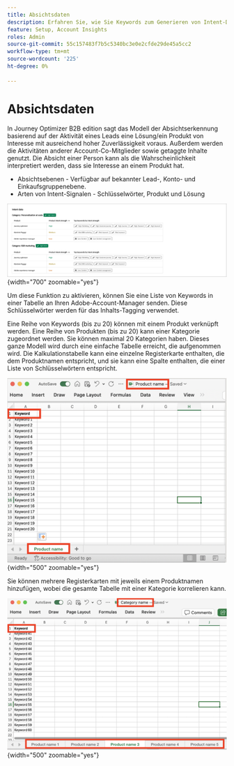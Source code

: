 ```yaml
---
title: Absichtsdaten
description: Erfahren Sie, wie Sie Keywords zum Generieren von Intent-Daten für Journey Optimizer B2B edition zusammenstellen und senden.
feature: Setup, Account Insights
roles: Admin
source-git-commit: 55c157483f7b5c5340bc3e0e2cfde29de45a5cc2
workflow-type: tm+mt
source-wordcount: '225'
ht-degree: 0%

---
```


# Absichtsdaten

In Journey Optimizer B2B edition sagt das Modell der Absichtserkennung basierend auf der Aktivität eines Leads eine Lösung/ein Produkt von Interesse mit ausreichend hoher Zuverlässigkeit voraus. Außerdem werden die Aktivitäten anderer Account-Co-Mitglieder sowie getaggte Inhalte genutzt. Die Absicht einer Person kann als die Wahrscheinlichkeit interpretiert werden, dass sie Interesse an einem Produkt hat.

* Absichtsebenen - Verfügbar auf bekannter Lead-, Konto- und Einkaufsgruppenebene.
* Arten von Intent-Signalen - Schlüsselwörter, Produkt und Lösung

![Intent-Datenvisualisierung](../data/assets/intent-data-visualization.png){width="700" zoomable="yes"}

Um diese Funktion zu aktivieren, können Sie eine Liste von Keywords in einer Tabelle an Ihren Adobe-Account-Manager senden. Diese Schlüsselwörter werden für das Inhalts-Tagging verwendet.

Eine Reihe von Keywords (bis zu 20) können mit einem Produkt verknüpft werden. Eine Reihe von Produkten (bis zu 20) kann einer Kategorie zugeordnet werden. Sie können maximal 20 Kategorien haben. Dieses ganze Modell wird durch eine einfache Tabelle erreicht, die aufgenommen wird. Die Kalkulationstabelle kann eine einzelne Registerkarte enthalten, die dem Produktnamen entspricht, und sie kann eine Spalte enthalten, die einer Liste von Schlüsselwörtern entspricht.

![Intent-Daten-Keywords - Registerkarte „Einzelprodukt“](./assets/intent-data-keywords-single-product-tab.png){width="500" zoomable="yes"}

Sie können mehrere Registerkarten mit jeweils einem Produktnamen hinzufügen, wobei die gesamte Tabelle mit einer Kategorie korrelieren kann.

![Intent-Daten-Keywords - mehrere Produkt-Registerkarten](./assets/intent-data-keywords-multiple-product-tabs.png){width="500" zoomable="yes"}